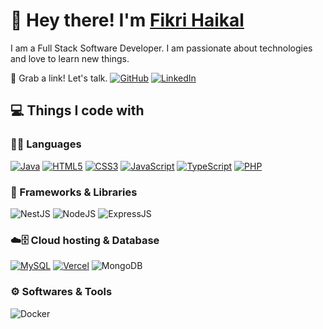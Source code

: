# 👋 Hey there! I'm [Fikri Haikal](https://github.com/fikrihaikal20)

I am a Full Stack Software Developer. I am passionate about technologies and love to learn new things.

🔗 Grab a link! Let's talk.
[![GitHub](https://img.shields.io/badge/-GitHub-181717?&style=for-the-badge&logo=github&logoColor=white)](https://github.com/fikrihaikal20)
[![LinkedIn](https://img.shields.io/badge/-LinkedIn-0A66C2?&style=for-the-badge&logo=linkedin&logoColor=white)](https://linkedin.com/in/fikrihaikal20)

## 💻 Things I code with

### 👨‍💻 Languages
[![Java](https://img.shields.io/badge/java-%23ED8B00.svg?style=for-the-badge&logo=java&logoColor=white)](https://www.java.com/) 
[![HTML5](https://img.shields.io/badge/html5-%23E34F26.svg?style=for-the-badge&logo=html5&logoColor=white)](https://developer.mozilla.org/en-US/docs/Web/HTML) 
[![CSS3](https://img.shields.io/badge/css3-%231572B6.svg?style=for-the-badge&logo=css3&logoColor=white)](https://developer.mozilla.org/en-US/docs/Web/CSS) 
[![JavaScript](https://img.shields.io/badge/javascript-%23323330.svg?style=for-the-badge&logo=javascript&logoColor=%23F7DF1E)](https://developer.mozilla.org/en-US/docs/Web/JavaScript) 
[![TypeScript](https://img.shields.io/badge/typescript-%23007ACC.svg?style=for-the-badge&logo=typescript&logoColor=white)](https://www.typescriptlang.org/) 
[![PHP](https://img.shields.io/badge/php-%23777BB4.svg?style=for-the-badge&logo=php&logoColor=white)](https://www.php.net/) 

### 🧰 Frameworks & Libraries
![NestJS](https://img.shields.io/badge/nestjs%20-%23E0234E.svg?&style=for-the-badge&logo=nestjs&logoColor=white) ![NodeJS](https://img.shields.io/badge/Node.js-43853D?style=for-the-badge&logo=node.js&logoColor=white) ![ExpressJS](https://img.shields.io/badge/Express.js-404D59?style=for-the-badge)

### ☁️🗄️ Cloud hosting & Database
[![MySQL](https://img.shields.io/badge/mysql-%2300f.svg?style=for-the-badge&logo=mysql&logoColor=white)](https://www.mysql.com/) [![Vercel](https://img.shields.io/badge/vercel-%23000000.svg?style=for-the-badge&logo=vercel&logoColor=white)](https://vercel.com/) ![MongoDB](https://img.shields.io/badge/MongoDB-4EA94B?style=for-the-badge&logo=mongodb&logoColor=white)

### ⚙️ Softwares & Tools
 ![Docker](https://img.shields.io/badge/docker%20-%230db7ed.svg?&style=for-the-badge&logo=docker&logoColor=white) 
